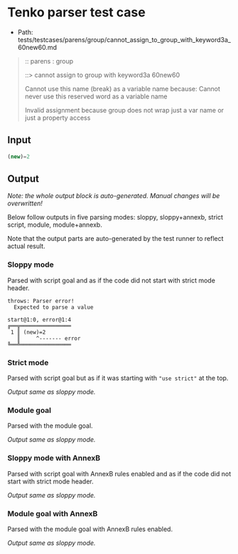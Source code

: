 # Tenko parser test case

- Path: tests/testcases/parens/group/cannot_assign_to_group_with_keyword3a_60new60.md

> :: parens : group
>
> ::> cannot assign to group with keyword3a 60new60
>
> Cannot use this name (break) as a variable name because: Cannot never use this reserved word as a variable name
>
> Invalid assignment because group does not wrap just a var name or just a property access

## Input


`````js
(new)=2
`````

## Output

_Note: the whole output block is auto-generated. Manual changes will be overwritten!_

Below follow outputs in five parsing modes: sloppy, sloppy+annexb, strict script, module, module+annexb.

Note that the output parts are auto-generated by the test runner to reflect actual result.

### Sloppy mode

Parsed with script goal and as if the code did not start with strict mode header.

`````
throws: Parser error!
  Expected to parse a value

start@1:0, error@1:4
╔══╦════════════════
 1 ║ (new)=2
   ║     ^------- error
╚══╩════════════════

`````

### Strict mode

Parsed with script goal but as if it was starting with `"use strict"` at the top.

_Output same as sloppy mode._

### Module goal

Parsed with the module goal.

_Output same as sloppy mode._

### Sloppy mode with AnnexB

Parsed with script goal with AnnexB rules enabled and as if the code did not start with strict mode header.

_Output same as sloppy mode._

### Module goal with AnnexB

Parsed with the module goal with AnnexB rules enabled.

_Output same as sloppy mode._
